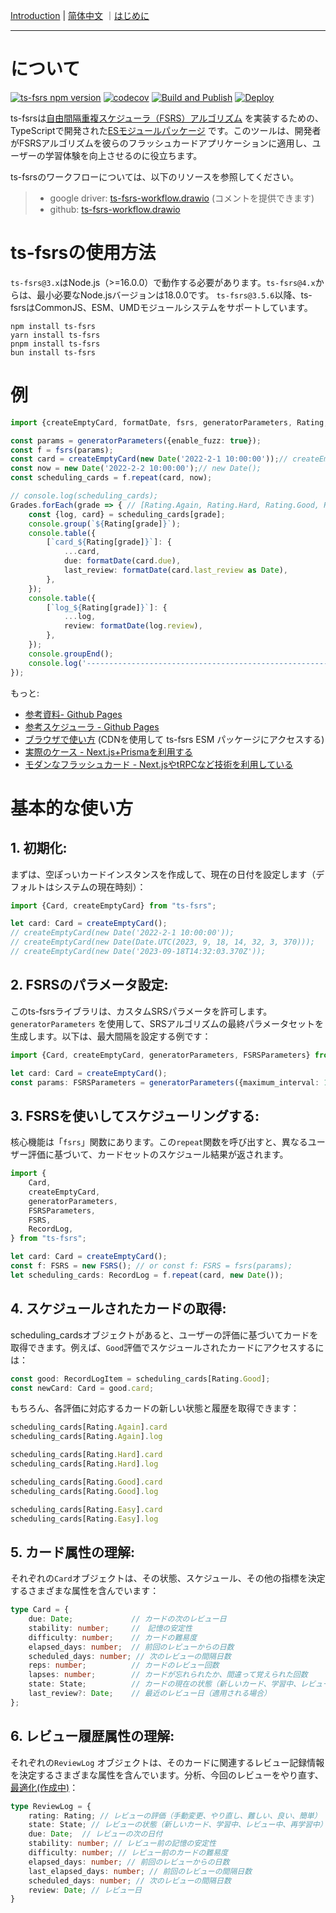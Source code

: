 [Introduction](./README.md) | [简体中文](./README_CN.md) ｜[はじめに](./README_JA.md)

---

# について

[![ts-fsrs npm version](https://img.shields.io/npm/v/ts-fsrs.svg)](https://www.npmjs.com/package/ts-fsrs)
[![codecov](https://codecov.io/gh/open-spaced-repetition/ts-fsrs/graph/badge.svg?token=E3KLLDL8QH)](https://codecov.io/gh/open-spaced-repetition/ts-fsrs)
[![Build and Publish](https://github.com/open-spaced-repetition/ts-fsrs/actions/workflows/npm-publish.yml/badge.svg)](https://github.com/open-spaced-repetition/ts-fsrs/actions/workflows/npm-publish.yml)
[![Deploy](https://github.com/open-spaced-repetition/ts-fsrs/actions/workflows/deploy.yml/badge.svg)](https://github.com/open-spaced-repetition/ts-fsrs/actions/workflows/deploy.yml)

ts-fsrsは[自由間隔重複スケジューラ（FSRS）アルゴリズム](https://github.com/open-spaced-repetition/free-spaced-repetition-scheduler)
を実装するための、TypeScriptで開発された[ESモジュールパッケージ](https://gist.github.com/sindresorhus/a39789f98801d908bbc7ff3ecc99d99c)
です。このツールは、開発者がFSRSアルゴリズムを彼らのフラッシュカードアプリケーションに適用し、ユーザーの学習体験を向上させるのに役立ちます。

ts-fsrsのワークフローについては、以下のリソースを参照してください。
> - google driver: [ts-fsrs-workflow.drawio](https://drive.google.com/file/d/1FLKjpt4T3Iis02vjoA10q7vxKCWwClfR/view?usp=sharing) (コメントを提供できます)
> - github: [ts-fsrs-workflow.drawio](./ts-fsrs-workflow.drawio)


# ts-fsrsの使用方法

`ts-fsrs@3.x`はNode.js（>=16.0.0）で動作する必要があります。`ts-fsrs@4.x`からは、最小必要なNode.jsバージョンは18.0.0です。
`ts-fsrs@3.5.6`以降、ts-fsrsはCommonJS、ESM、UMDモジュールシステムをサポートしています。

```
npm install ts-fsrs
yarn install ts-fsrs
pnpm install ts-fsrs
bun install ts-fsrs
```

# 例

```typescript
import {createEmptyCard, formatDate, fsrs, generatorParameters, Rating, Grades} from 'ts-fsrs';

const params = generatorParameters({enable_fuzz: true});
const f = fsrs(params);
const card = createEmptyCard(new Date('2022-2-1 10:00:00'));// createEmptyCard();
const now = new Date('2022-2-2 10:00:00');// new Date();
const scheduling_cards = f.repeat(card, now);

// console.log(scheduling_cards);
Grades.forEach(grade => { // [Rating.Again, Rating.Hard, Rating.Good, Rating.Easy]
    const {log, card} = scheduling_cards[grade];
    console.group(`${Rating[grade]}`);
    console.table({
        [`card_${Rating[grade]}`]: {
            ...card,
            due: formatDate(card.due),
            last_review: formatDate(card.last_review as Date),
        },
    });
    console.table({
        [`log_${Rating[grade]}`]: {
            ...log,
            review: formatDate(log.review),
        },
    });
    console.groupEnd();
    console.log('----------------------------------------------------------------');
});
```

もっと:

- [参考資料- Github Pages](https://open-spaced-repetition.github.io/ts-fsrs/)
- [参考スケジューラ - Github Pages](https://open-spaced-repetition.github.io/ts-fsrs/example)
- [ブラウザで使い方](https://github.com/open-spaced-repetition/ts-fsrs/blob/master/example/example.html) (CDNを使用して ts-fsrs ESM
  パッケージにアクセスする)
- [実際のケース - Next.js+Prismaを利用する](https://github.com/ishiko732/ts-fsrs-demo)
- [モダンなフラッシュカード - Next.jsやtRPCなど技術を利用している](https://github.com/zsh-eng/spaced)

# 基本的な使い方

## 1. **初期化**:

まずは、空ぽっいカードインスタンスを作成して、現在の日付を設定します（デフォルトはシステムの現在時刻）：

```typescript
import {Card, createEmptyCard} from "ts-fsrs";

let card: Card = createEmptyCard();
// createEmptyCard(new Date('2022-2-1 10:00:00'));
// createEmptyCard(new Date(Date.UTC(2023, 9, 18, 14, 32, 3, 370)));
// createEmptyCard(new Date('2023-09-18T14:32:03.370Z'));
```

## 2. **FSRSのパラメータ設定**:

このts-fsrsライブラリは、カスタムSRSパラメータを許可します。`generatorParameters`
を使用して、SRSアルゴリズムの最終パラメータセットを生成します。以下は、最大間隔を設定する例です：

```typescript
import {Card, createEmptyCard, generatorParameters, FSRSParameters} from "ts-fsrs";

let card: Card = createEmptyCard();
const params: FSRSParameters = generatorParameters({maximum_interval: 1000});
```

## 3. **FSRSを使いしてスケジューリングする**:

核心機能は「`fsrs`」関数にあります。この`repeat`関数を呼び出すと、異なるユーザー評価に基づいて、カードセットのスケジュール結果が返されます。

```typescript
import {
    Card,
    createEmptyCard,
    generatorParameters,
    FSRSParameters,
    FSRS,
    RecordLog,
} from "ts-fsrs";

let card: Card = createEmptyCard();
const f: FSRS = new FSRS(); // or const f: FSRS = fsrs(params);
let scheduling_cards: RecordLog = f.repeat(card, new Date());
```

## 4. **スケジュールされたカードの取得**:

scheduling_cardsオブジェクトがあると、ユーザーの評価に基づいてカードを取得できます。例えば、`Good`評価でスケジュールされたカードにアクセスするには：

```typescript
const good: RecordLogItem = scheduling_cards[Rating.Good];
const newCard: Card = good.card;
```

もちろん、各評価に対応するカードの新しい状態と履歴を取得できます：

```typescript
scheduling_cards[Rating.Again].card
scheduling_cards[Rating.Again].log

scheduling_cards[Rating.Hard].card
scheduling_cards[Rating.Hard].log

scheduling_cards[Rating.Good].card
scheduling_cards[Rating.Good].log

scheduling_cards[Rating.Easy].card
scheduling_cards[Rating.Easy].log
```

## 5. **カード属性の理解**:

それぞれの`Card`オブジェクトは、その状態、スケジュール、その他の指標を決定するさまざまな属性を含んでいます：

```typescript
type Card = {
    due: Date;             // カードの次のレビュー日
    stability: number;     //　記憶の安定性
    difficulty: number;    // カードの難易度
    elapsed_days: number;  // 前回のレビューからの日数
    scheduled_days: number; // 次のレビューの間隔日数
    reps: number;          // カードのレビュー回数
    lapses: number;        // カードが忘れられたか、間違って覚えられた回数
    state: State;          // カードの現在の状態（新しいカード、学習中、レビュー中、再学習中）
    last_review?: Date;    // 最近のレビュー日（適用される場合）
};
```

## 6. **レビュー履歴属性の理解**:

それぞれの`ReviewLog`
オブジェクトは、そのカードに関連するレビュー記録情報を決定するさまざまな属性を含んでいます。分析、今回のレビューをやり直す、[最適化(作成中)](https://github.com/open-spaced-repetition/fsrs-optimizer)：

```typescript
type ReviewLog = {
    rating: Rating; // レビューの評価（手動変更、やり直し、難しい、良い、簡単）
    state: State; // レビューの状態（新しいカード、学習中、レビュー中、再学習中）
    due: Date;  // レビューの次の日付
    stability: number; // レビュー前の記憶の安定性
    difficulty: number; // レビュー前のカードの難易度
    elapsed_days: number; // 前回のレビューからの日数
    last_elapsed_days: number; // 前回のレビューの間隔日数
    scheduled_days: number; // 次のレビューの間隔日数
    review: Date; // レビュー日
}
```